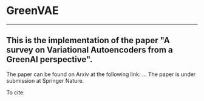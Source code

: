 # GreenVAE
---

## This is the implementation of the paper "A survey on Variational Autoencoders from a GreenAI perspective".
The paper can be found on Arxiv at the following link: ...
The paper is under submission at Springer Nature.

To cite:

